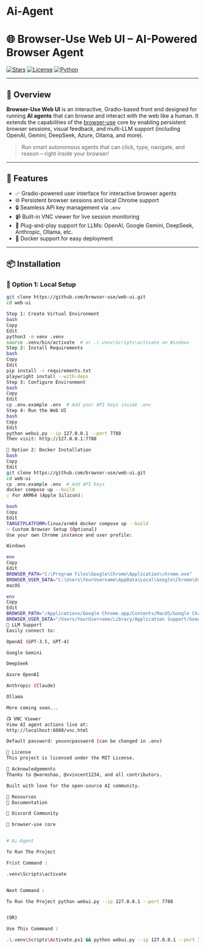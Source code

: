 # Ai-Agent

# 🌐 Browser-Use Web UI – AI-Powered Browser Agent

[![Stars](https://img.shields.io/github/stars/browser-use/web-ui?style=social)](https://github.com/browser-use/web-ui)
[![License](https://img.shields.io/badge/license-MIT-blue.svg)](#license)
[![Python](https://img.shields.io/badge/built%20with-python-blue.svg)](https://www.python.org/)

---

## 🧠 Overview

**Browser-Use Web UI** is an interactive, Gradio-based front end designed for running **AI agents** that can browse and interact with the web like a human. It extends the capabilities of the [browser-use](https://github.com/browser-use/browser-use) core by enabling persistent browser sessions, visual feedback, and multi-LLM support (including OpenAI, Gemini, DeepSeek, Azure, Ollama, and more).

> Run smart autonomous agents that can click, type, navigate, and reason – right inside your browser!

---

## 🚀 Features

- ✅ Gradio-powered user interface for interactive browser agents
- 🌐 Persistent browser sessions and local Chrome support
- 🔒 Seamless API key management via `.env`
- 📹 Built-in VNC viewer for live session monitoring
- 🤖 Plug-and-play support for LLMs: OpenAI, Google Gemini, DeepSeek, Anthropic, Ollama, etc.
- 🐳 Docker support for easy deployment

---

## 📦 Installation

### 🔧 Option 1: Local Setup

```bash
git clone https://github.com/browser-use/web-ui.git
cd web-ui

Step 1: Create Virtual Environment
bash
Copy
Edit
python3 -m venv .venv
source .venv/bin/activate  # or .\.venv\Scripts\activate on Windows
Step 2: Install Requirements
bash
Copy
Edit
pip install -r requirements.txt
playwright install --with-deps
Step 3: Configure Environment
bash
Copy
Edit
cp .env.example .env  # Add your API keys inside .env
Step 4: Run the Web UI
bash
Copy
Edit
python webui.py --ip 127.0.0.1 --port 7788
Then visit: http://127.0.0.1:7788

🐳 Option 2: Docker Installation
bash
Copy
Edit
git clone https://github.com/browser-use/web-ui.git
cd web-ui
cp .env.example .env  # Add API keys
docker compose up --build
💡 For ARM64 (Apple Silicon):

bash
Copy
Edit
TARGETPLATFORM=linux/arm64 docker compose up --build
💡 Custom Browser Setup (Optional)
Use your own Chrome instance and user profile:

Windows

env
Copy
Edit
BROWSER_PATH="C:\Program Files\Google\Chrome\Application\chrome.exe"
BROWSER_USER_DATA="C:\Users\YourUsername\AppData\Local\Google\Chrome\User Data"
macOS

env
Copy
Edit
BROWSER_PATH="/Applications/Google Chrome.app/Contents/MacOS/Google Chrome"
BROWSER_USER_DATA="/Users/YourUsername/Library/Application Support/Google/Chrome"
🧪 LLM Support
Easily connect to:

OpenAI (GPT-3.5, GPT-4)

Google Gemini

DeepSeek

Azure OpenAI

Anthropic (Claude)

Ollama

More coming soon...

📺 VNC Viewer
View AI agent actions live at:
http://localhost:6080/vnc.html

Default password: youvncpassword (can be changed in .env)

📜 License
This project is licensed under the MIT License.

🙏 Acknowledgements
Thanks to @warmshao, @vvincent1234, and all contributors.

Built with love for the open-source AI community.

🔗 Resources
📘 Documentation

💬 Discord Community

🧠 browser-use core


# Ai-Agent

To Run The Project

Frist Command :

.venv\Scripts\activate


Next Command :

To Run the Project python webui.py --ip 127.0.0.1 --port 7788


(OR)

Use This Commmand :

.\.venv\Scripts\Activate.ps1 && python webui.py --ip 127.0.0.1 --port 7788
